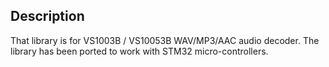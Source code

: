 Description
---

That library is for VS1003B / VS10053B WAV/MP3/AAC audio decoder. The library has been ported to work with STM32 micro-controllers.
